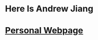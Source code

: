 # Here Is Andrew Jiang
# [Personal Webpage](https://Andrew0425.github.io)

<!---
Andrew0425/Andrew0425 is a ✨ special ✨ repository because its `README.md` (this file) appears on your GitHub profile.
You can click the Preview link to take a look at your changes.
--->
